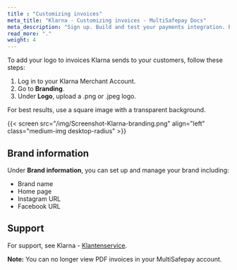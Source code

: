 ```yaml
---
title : "Customizing invoices"
meta_title: "Klarna - Customizing invoices - MultiSafepay Docs"
meta_description: "Sign up. Build and test your payments integration. Explore our products and services. Use our API Reference, SDKs, and wrappers. Get support."
read_more: "."
weight: 4
---
```


To add your logo to invoices Klarna sends to your customers, follow these steps:

1. Log in to your Klarna Merchant Account. 
2. Go to **Branding**.
3. Under **Logo**, upload a .png or .jpeg logo.  

For best results, use a square image with a transparent background. 

{{< screen src="/img/Screenshot-Klarna-branding.png" align="left" class="medium-img desktop-radius" >}}

## Brand information

Under **Brand information**, you can set up and manage your brand including:
- Brand name
- Home page
- Instagram URL
- Facebook URL

## Support 
For support, see Klarna - [Klantenservice](https://www.klarna.com/nl/klantenservice/).

**Note:** You can no longer view PDF invoices in your MultiSafepay account. 